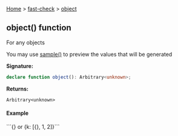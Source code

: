 [Home](/) &gt; [fast-check](../fast-check.md) &gt; [object](object.md)

## object() function

For any objects

You may use [sample()](sample.md) to preview the values that will be generated

<b>Signature:</b>

```typescript
declare function object(): Arbitrary<unknown>;
```
<b>Returns:</b>

`Arbitrary<unknown>`

#### Example

\`\`\`<!-- -->{<!-- -->} or {<!-- -->k: \[{<!-- -->}<!-- -->, 1, 2\]<!-- -->}<!-- -->\`\`\`

